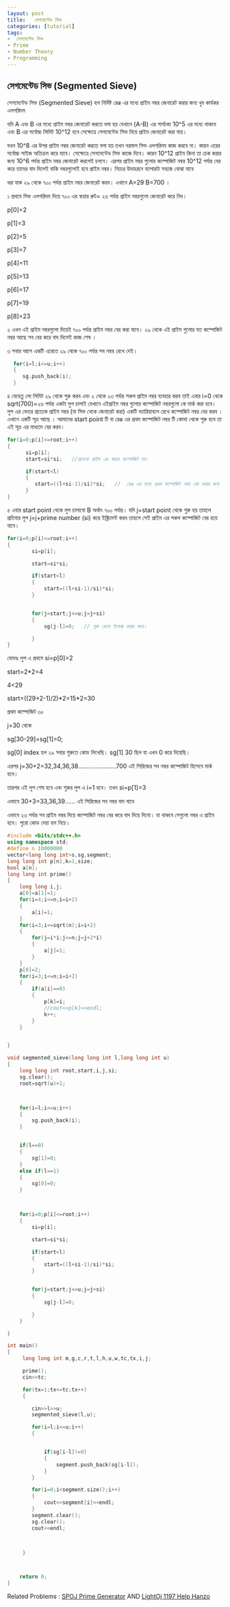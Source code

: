 ```yaml
---
layout: post
title:   সেগমেন্টেড সিভ
categories: [tutorial]
tags:
-  সেগমেন্টেড সিভ
- Prime
- Number Theory
- Programming
---
```







 ## সেগমেন্টেড সিভ (Segmented Sieve)
                            



সেগমেন্টেড সিভ \(Segmented Sieve\)  হল নির্দিষ্ট রেঞ্জ এর মধ্যে প্রাইম নম্বর জেনারেট করার জন্য খুব কার্যকর এলগরিদম

যদি  A এবং B  এর মধ্যে প্রাইম নম্বর জেনারেট করতে বলা হয় যেখানে  \(A-B\)  এর পার্থ্যক্য  10^5   এর মধ্যে থাকবে এবং  B  এর সর্বোচ্চ লিমিট 10^12  হবে সেক্ষেত্রে সেগমেন্টেড সিভ দিয়ে প্রাইম জেনারেট করা যায়।

যখন 10^8  এর উপর প্রাইম নম্বর জেনারেট করতে বলা হয় তখন নরমাল সিভ এলগরিদম কাজ করবে না। কারন এরের সর্বোচ্চ সাইজ অতিক্রম করে যাবে। সেক্ষেত্রে সেগমেন্টেড সিভ কাজে দিবে। কারন  10^12   প্রাইম কিনা তা চেক করার জন্য  10^6   পর্যন্ত প্রাইম নম্বর জেনারেট করলেই চলবে। এরপর প্রাইম নম্বর গুলোর কম্পোজিট নম্বর 10^12 পর্যন্ত বের করে তাদের বাদ দিলেই বাকি নম্বরগুলোই হবে প্রাইম নম্বর। নিচের উদাহরনে ব্যাপারটা সহজে বোঝা যাবে

ধরা যাক ২৯ থেকে ৭০০ পর্যন্ত প্রাইম নম্বর জেনারেট করব। এখানে A=29  B=700 ।

১  প্রথমে সিভ এলগরিদম দিয়ে   ৭০০ এর স্কয়ার রুট= ২৬  পর্যন্ত প্রাইম নম্বরগুলো জেনারেট করে নিব।

p\[0\]=2

p\[1\]=3

p\[2\]=5

p\[3\]=7

p\[4\]=11

p\[5\]=13

p\[6\]=17

p\[7\]=19

p\[8\]=23

২  এখন এই প্রাইম নম্বরগুলো দিয়েই ৭০০ পর্যন্ত প্রাইম নম্বর বের করা যাবে। ২৯ থেকে  এই প্রাইম গুলোর যত কম্পোজিট নম্বর আছে সব বের করে বাদ দিলেই কাজ শেষ ।

৩  সবার আগে একটি এরেতে ২৯ থেকে ৭০০ পর্যন্ত সব নম্বর রেখে দেই।

```cpp
  for(i=l;i<=u;i++)
  {
     sg.push_back(i);
  }
```

৪  যেহেতু লো লিমিট ২৯ থেকে শুরু করব এবং ২ থেকে ২৩ পর্যন্ত সকল প্রাইম নম্বর ব্যবহার করব তাই এবার i=0  থেকে sqrt\(700\)=২৬  পর্যন্ত একটা লুপ চালাই যেখানে  এইপ্রাইম নম্বর গুলোর কম্পোজিট নম্বরগুলো কে মার্ক করা হবে।  লুপ এর ভেতর প্রত্যেক প্রাইম নম্বর \(যা সিভ থেকে জেনারেট করা\) একটি ভ্যারিয়াবলে রেখে কম্পোজিট নম্বর বের করব । এখানে একটি সূত্র আছে । আমাদের  start point  টি বা  রেঞ্জ এর প্রথম কম্পোজিট নম্বর টি কোথা থেকে শুরু হবে  তা এই সূত্র এর মাধ্যমে বের করব।

```cpp
for(i=0;p[i]<=root;i++)
{
      si=p[i];
      start=si*si;   //প্রত্যেক প্রাইম এর স্কয়ার কম্পোজিট হয়।

      if(start<l)
      {
         start=((l+si-1)/si)*si;   //  রেঞ্জ এর মধ্যে প্রথম কম্পোজিট নম্বর বের করার জন্য
      }
}
```

৫   এবার  start point  থেকে লুপ চালাবো  B  অর্থাৎ ৭০০ পর্যন্ত। যদি  j=start point  থেকে শুরু হয় তাহলে প্রতিবার লুপ j=j+prime number \(si\)  করে ইঙ্ক্রিমেন্ট করব তাহলে সেই প্রাইম এর সকল কম্পোজিট বের হয়ে যাবে।

```cpp
for(i=0;p[i]<=root;i++)
{
        si=p[i];

        start=si*si;

        if(start<l)
        {
            start=((l+si-1)/si)*si;
        }


        for(j=start;j<=u;j=j+si)
        {
            sg[j-l]=0;   // শুরু থেকে ইন্ডেক্স করার জন্য।

        }
}
```

যেমনঃ লুপ এ প্রথমে  si=p\[0\]=2

start=2\*2=4

4&lt;29

start=\(\(29+2-1\)/2\)\*2=15\*2=30

প্রথম কম্পোজিট ৩০

j=30   থেকে

sg\[30-29\]=sg\[1\]=0;

sg\[0\] index  হল ২৯ সবার শুরুতে কোড লিখেছি। sg\[1\] 30  ছিল যা এখন  0  করে দিয়েছি।

এরপর j=30+2=32,34,36,38......................700 এই সিরিজের সব নম্বর কম্পোজিট হিসেবে মার্ক হবে।

তারপর এই লুপ শেষ হবে এবং শুরুর লুপ এ i=1  হবে। তখন  si=p\[1\]=3

এভাবে  30+3=33,36,39......  এই সিরিজের সব নম্বর বাদ যাবে

এভাবে ২৩ পর্যন্ত সব প্রাইম নম্বর দিয়ে কম্পোজিট নম্বর বের করে বাদ দিয়ে দিবো। যা থাকবে সেগুলো নম্বর এ প্রাইম হবে।  পুরো কোড দেয়া হল নিচে।

```cpp
#include <bits/stdc++.h>
using namespace std;
#define n 10000000
vector<long long int>s,sg,segment;
long long int p[n],k=1,size;
bool a[n];
long long int prime()
{
    long long i,j;
    a[0]=a[1]=1;
    for(i=4;i<=n;i=i+2)
    {
        a[i]=1;
    }
    for(i=3;i<=sqrt(n);i=i+2)
    {
        for(j=i*i;j<=n;j=j+2*i)
        {
            a[j]=1;
        }
    }
    p[0]=2;
    for(i=3;i<=n;i=i+2)
    {
        if(a[i]==0)
        {
            p[k]=i;
            //cout<<p[k]<<endl;
            k++;
        }
    }


}

void segmented_sieve(long long int l,long long int u)
{
    long long int root,start,i,j,si;
    sg.clear();
    root=sqrt(u)+1;



    for(i=l;i<=u;i++)
    {
        sg.push_back(i);
    }


    if(l==0)
    {
        sg[1]=0;
    }
    else if(l==1)
    {
        sg[0]=0;
    }



    for(i=0;p[i]<=root;i++)
    {
        si=p[i];

        start=si*si;

        if(start<l)
        {
            start=((l+si-1)/si)*si;
        }


        for(j=start;j<=u;j=j+si)
        {
            sg[j-l]=0;

        }
    }

}

int main()
{
     long long int m,g,c,r,t,l,h,u,w,tc,tx,i,j;

     prime();
     cin>>tc;

     for(tx=1;tx<=tc;tx++)
     {

        cin>>l>>u;
        segmented_sieve(l,u);

        for(i=l;i<=u;i++)
        {


            if(sg[i-l]!=0)
            {
                segment.push_back(sg[i-l]);
            }
        }

        for(i=0;i<segment.size();i++)
        {
            cout<<segment[i]<<endl;
        }
        segment.clear();
        sg.clear();
        cout<<endl;



     }



    return 0;
}
```

Related Problems  : [SPOJ Prime Generator](http://www.spoj.com/problems/PRIME1/) AND [LightOj 1197 Help Hanzo](http://lightoj.com/volume_showproblem.php?problem=1197)

